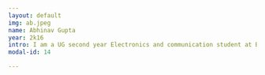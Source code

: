 ```yaml
---
layout: default
img: ab.jpeg
name: Abhinav Gupta
year: 2k16
intro: I am a UG second year Electronics and communication student at Birla Institute of Technology,Ranchi.
modal-id: 14

---
```



